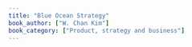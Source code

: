 ```yaml
---
title: "Blue Ocean Strategy"
book_author: ["W. Chan Kim"]
book_category: ["Product, strategy and business"]
---
```

